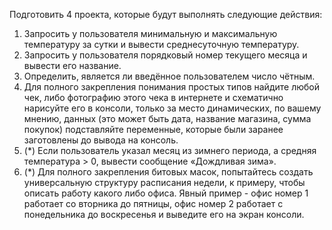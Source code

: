 Подготовить 4 проекта, которые будут выполнять следующие действия:
1. Запросить у пользователя минимальную и максимальную температуру за сутки и вывести
среднесуточную температуру.
2. Запросить у пользователя порядковый номер текущего месяца и вывести его название.
3. Определить, является ли введённое пользователем число чётным.
4. Для полного закрепления понимания простых типов найдите любой чек, либо фотографию
этого чека в интернете и схематично нарисуйте его в консоли, только за место динамических,
по вашему мнению, данных (это может быть дата, название магазина, сумма покупок)
подставляйте переменные, которые были заранее заготовлены до вывода на консоль.
5. (*) Если пользователь указал месяц из зимнего периода, а средняя температура > 0, вывести
сообщение «Дождливая зима».
6. (*) Для полного закрепления битовых масок, попытайтесь создать универсальную структуру
расписания недели, к примеру, чтобы описать работу какого либо офиса. Явный пример -
офис номер 1 работает со вторника до пятницы, офис номер 2 работает с понедельника до
воскресенья и выведите его на экран консоли.
